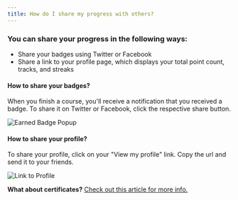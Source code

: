 ```yaml
---
title: How do I share my progress with others?
---
```


### You can share your progress in the following ways:
  - Share your badges using Twitter or Facebook
  - Share a link to your profile page, which displays your total point count, tracks, and streaks

#### How to share your badges?
When you finish a course, you'll receive a notification that you received a badge. To share it on Twitter or Facebook, click the respective share button.

![Earned Badge Popup](https://raw.github.com/RyzacInc/help.codecademy.com/master/published/_assets/_img/badge-share-menu.png)

#### How to share your profile?
To share your profile, click on your "View my profile" link. Copy the url and send it to your friends.

![Link to Profile](https://raw.github.com/RyzacInc/help.codecademy.com/master/published/_assets/_img/link-to-profile.png)

**What about certificates?** [Check out this article for more info.](http://help.codecademy.com/customer/portal/articles/1399137-can-i-get-a-certificate-after-finishing-a-course-)
